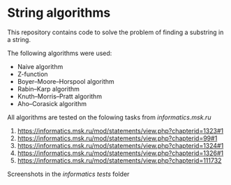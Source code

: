 # String algorithms
This repository contains code to solve the problem of finding a substring in a string. 

The following algorithms were used:
- Naive algorithm
- Z-function
- Boyer–Moore–Horspool algorithm
- Rabin–Karp algorithm
- Knuth–Morris–Pratt algorithm
- Aho–Corasick algorithm

All algorithms are tested on the folowing tasks from _informatics.msk.ru_

1. https://informatics.msk.ru/mod/statements/view.php?chapterid=1323#1
2. https://informatics.msk.ru/mod/statements/view.php?chapterid=99#1
3. https://informatics.msk.ru/mod/statements/view.php?chapterid=1324#1
4. https://informatics.msk.ru/mod/statements/view.php?chapterid=1326#1
5. https://informatics.msk.ru/mod/statements/view.php?chapterid=111732

Screenshots in the _informatics tests_ folder